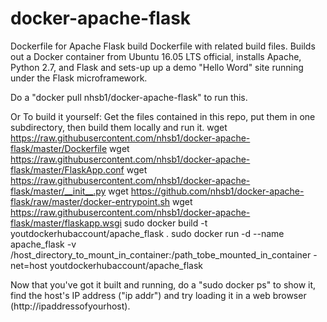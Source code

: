 # docker-apache-flask
Dockerfile for Apache Flask build
Dockerfile with related build files.
Builds out a Docker container from Ubuntu 16.05 LTS official, installs Apache, Python 2.7, and Flask and sets-up up a demo "Hello Word" site running under the Flask microframework.

Do a "docker pull nhsb1/docker-apache-flask" to run this.

Or To build it yourself:
Get the files contained in this repo, put them in one subdirectory, then build them locally and run it.
wget https://raw.githubusercontent.com/nhsb1/docker-apache-flask/master/Dockerfile
wget https://raw.githubusercontent.com/nhsb1/docker-apache-flask/master/FlaskApp.conf
wget https://raw.githubusercontent.com/nhsb1/docker-apache-flask/master/__init__.py
wget https://github.com/nhsb1/docker-apache-flask/raw/master/docker-entrypoint.sh
wget https://raw.githubusercontent.com/nhsb1/docker-apache-flask/master/flaskapp.wsgi
sudo docker build -t youtdockerhubaccount/apache_flask .
sudo docker run -d --name apache_flask -v /host_directory_to_mount_in_container:/path_tobe_mounted_in_container -net=host youtdockerhubaccount/apache_flask

Now that you've got it built and running, do a "sudo docker ps" to show it, find the host's IP address ("ip addr") and try loading it in a web browser (http://ipaddressofyourhost).






